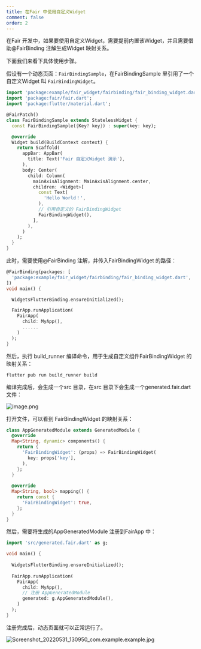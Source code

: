 ```yaml
---
title: 在Fair 中使用自定义Widget
comment: false
order: 2
---
```


在Fair 开发中，如果要使用自定义Widget，需要提前内置该Widget，并且需要借助@FairBinding 注解生成Widget 映射关系。

下面我们来看下具体使用步骤。

假设有一个动态页面：`FairBindingSample`，在FairBindingSample 里引用了一个自定义Widget 叫 `FairBindingWidget`。

```dart
import 'package:example/fair_widget/fairbinding/fair_binding_widget.dart';
import 'package:fair/fair.dart';
import 'package:flutter/material.dart';

@FairPatch()
class FairBindingSample extends StatelessWidget {
  const FairBindingSample({Key? key}) : super(key: key);

  @override
  Widget build(BuildContext context) {
    return Scaffold(
      appBar: AppBar(
        title: Text('Fair 自定义Widget 演示'),
      ),
      body: Center(
        child: Column(
          mainAxisAlignment: MainAxisAlignment.center,
          children: <Widget>[
            const Text(
              'Hello World！',
            ),
            // 引用自定义的 FairBindingWidget
            FairBindingWidget(),
          ],
        ),
      )
    );
  }
}

```

此时，需要使用@FairBinding 注解，并传入FairBindingWidget 的路径：

```dart
@FairBinding(packages: [
  'package:example/fair_widget/fairbinding/fair_binding_widget.dart',
])
void main() {

  WidgetsFlutterBinding.ensureInitialized();

  FairApp.runApplication(
    FairApp(
      child: MyApp(),
      ......
    )
  );
}
```
然后，执行 build_runner 编译命令，用于生成自定义组件FairBindingWidget 的映射关系：

`flutter pub run build_runner build`

编译完成后，会生成一个src 目录，在src 目录下会生成一个generated.fair.dart 文件：

![image.png](https://pic7.58cdn.com.cn/nowater/frs/n_v3e3dfee4285ba4023942618561c4c8a29.png)

打开文件，可以看到 FairBindingWidget 的映射关系：

```dart
class AppGeneratedModule extends GeneratedModule {
  @override
  Map<String, dynamic> components() {
    return {
      'FairBindingWidget': (props) => FairBindingWidget(
        key: props['key'],
      ),
    };
  }
  
  @override
  Map<String, bool> mapping() {
    return const {
      'FairBindingWidget': true,
    };
  }
}
```

然后，需要将生成的AppGeneratedModule 注册到FairApp 中：

```dart
import 'src/generated.fair.dart' as g;

void main() {
  
  WidgetsFlutterBinding.ensureInitialized();
  
  FairApp.runApplication(
    FairApp(
      child: MyApp(),
      // 注册 AppGeneratedModule
      generated: g.AppGeneratedModule(),
    )
  );
}
```
注册完成后，动态页面就可以正常运行了。

![Screenshot_20220531_130950_com.example.example.jpg](https://pic5.58cdn.com.cn/nowater/frs/n_v366820c21542a4cd2bc140e3dcebaf656.example)
